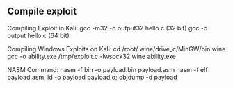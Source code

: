 ## Compile exploit

Compiling Exploit in Kali:
gcc -m32 -o output32 hello.c (32 bit)
gcc -o output hello.c (64 bit)

Compiling Windows Exploits on Kali:
cd /root/.wine/drive_c/MinGW/bin
wine gcc -o ability.exe /tmp/exploit.c -lwsock32
wine ability.exe

NASM Command:
nasm -f bin -o payload.bin payload.asm
nasm -f elf payload.asm; ld -o payload payload.o; objdump -d payload



